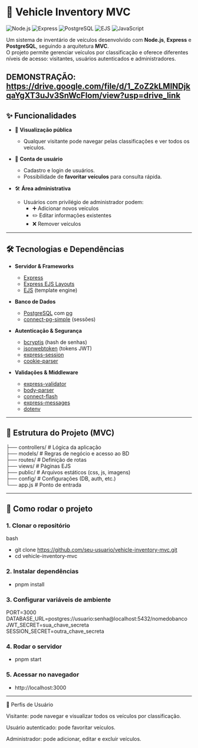# 🚗 Vehicle Inventory MVC

![Node.js](https://img.shields.io/badge/node.js-339933.svg?style=for-the-badge&logo=node.js&logoColor=white)
![Express](https://img.shields.io/badge/express-000000.svg?style=for-the-badge&logo=express&logoColor=white)
![PostgreSQL](https://img.shields.io/badge/postgresql-336791.svg?style=for-the-badge&logo=postgresql&logoColor=white)
![EJS](https://img.shields.io/badge/ejs-2C3E50.svg?style=for-the-badge&logo=ejs&logoColor=white)
![JavaScript](https://img.shields.io/badge/javascript-F7DF1E.svg?style=for-the-badge&logo=javascript&logoColor=black)

Um sistema de inventário de veículos desenvolvido com **Node.js**, **Express** e **PostgreSQL**, seguindo a arquitetura **MVC**.  
O projeto permite gerenciar veículos por classificação e oferece diferentes níveis de acesso: visitantes, usuários autenticados e administradores.</br>

DEMONSTRAÇÃO: https://drive.google.com/file/d/1_ZoZ2kLMINDjkqaYgXT3uJv3SnWcFIom/view?usp=drive_link
---

## ✨ Funcionalidades

- 🔎 **Visualização pública**
  - Qualquer visitante pode navegar pelas classificações e ver todos os veículos.

- 👤 **Conta de usuário**
  - Cadastro e login de usuários.
  - Possibilidade de **favoritar veículos** para consulta rápida.

- 🛠️ **Área administrativa**
  - Usuários com privilégio de administrador podem:
    - ➕ Adicionar novos veículos
    - ✏️ Editar informações existentes
    - ❌ Remover veículos

---

## 🛠️ Tecnologias e Dependências

- **Servidor & Frameworks**
  - [Express](https://expressjs.com/)
  - [Express EJS Layouts](https://www.npmjs.com/package/express-ejs-layouts)
  - [EJS](https://ejs.co/) (template engine)
  
- **Banco de Dados**
  - [PostgreSQL](https://www.postgresql.org/) com [pg](https://node-postgres.com/)
  - [connect-pg-simple](https://www.npmjs.com/package/connect-pg-simple) (sessões)

- **Autenticação & Segurança**
  - [bcryptjs](https://www.npmjs.com/package/bcryptjs) (hash de senhas)
  - [jsonwebtoken](https://www.npmjs.com/package/jsonwebtoken) (tokens JWT)
  - [express-session](https://www.npmjs.com/package/express-session)
  - [cookie-parser](https://www.npmjs.com/package/cookie-parser)

- **Validações & Middleware**
  - [express-validator](https://express-validator.github.io/)
  - [body-parser](https://www.npmjs.com/package/body-parser)
  - [connect-flash](https://www.npmjs.com/package/connect-flash)
  - [express-messages](https://www.npmjs.com/package/express-messages)
  - [dotenv](https://www.npmjs.com/package/dotenv)

---

## 📂 Estrutura do Projeto (MVC)

├── controllers/ # Lógica da aplicação</br>
├── models/ # Regras de negócio e acesso ao BD</br>
├── routes/ # Definição de rotas</br>
├── views/ # Páginas EJS</br>
├── public/ # Arquivos estáticos (css, js, imagens)</br>
├── config/ # Configurações (DB, auth, etc.)</br>
└── app.js # Ponto de entrada

---

## 🚀 Como rodar o projeto

### 1. Clonar o repositório
bash
- git clone https://github.com/seu-usuario/vehicle-inventory-mvc.git
- cd vehicle-inventory-mvc
### 2. Instalar dependências
- pnpm install
### 3. Configurar variáveis de ambiente
PORT=3000</br>
DATABASE_URL=postgres://usuario:senha@localhost:5432/nomedobanco</br>
JWT_SECRET=sua_chave_secreta</br>
SESSION_SECRET=outra_chave_secreta
### 4. Rodar o servidor
- pnpm start
### 5. Acessar no navegador
- http://localhost:3000
  
- ---

👥 Perfis de Usuário

Visitante: pode navegar e visualizar todos os veículos por classificação.

Usuário autenticado: pode favoritar veículos.

Administrador: pode adicionar, editar e excluir veículos.
